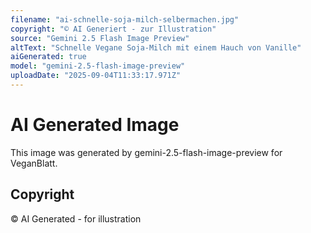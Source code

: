 ```yaml
---
filename: "ai-schnelle-soja-milch-selbermachen.jpg"
copyright: "© AI Generiert - zur Illustration"
source: "Gemini 2.5 Flash Image Preview"
altText: "Schnelle Vegane Soja-Milch mit einem Hauch von Vanille"
aiGenerated: true
model: "gemini-2.5-flash-image-preview"
uploadDate: "2025-09-04T11:33:17.971Z"
---
```


# AI Generated Image

This image was generated by gemini-2.5-flash-image-preview for VeganBlatt.

## Copyright
© AI Generated - for illustration
